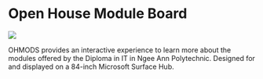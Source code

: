 # Open House Module Board

![](/images/ohmods.gif)

OHMODS provides an interactive experience to learn more about the modules offered by the Diploma in IT in Ngee Ann Polytechnic. Designed for and displayed on a 84-inch Microsoft Surface Hub.
